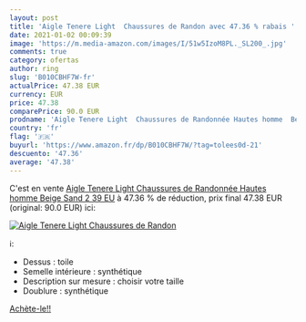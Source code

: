 ```yaml
---
layout: post
title: 'Aigle Tenere Light  Chaussures de Randon avec 47.36 % rabais '
date: 2021-01-02 00:09:39
image: 'https://m.media-amazon.com/images/I/51w5IzoM8PL._SL200_.jpg'
comments: true
category: ofertas
author: ring
slug: 'B010CBHF7W-fr'
actualPrice: 47.38 EUR
currency: EUR
price: 47.38
comparePrice: 90.0 EUR
prodname: 'Aigle Tenere Light  Chaussures de Randonnée Hautes homme  Beige  Sand 2   39 EU'
country: 'fr'
flag: '🇫🇷'
buyurl: 'https://www.amazon.fr/dp/B010CBHF7W/?tag=tolees0d-21'
descuento: '47.36'
average: '47.38'
---
```


C'est en vente [Aigle Tenere Light  Chaussures de Randonnée Hautes homme  Beige  Sand 2   39 EU](https://www.amazon.fr/dp/B010CBHF7W/?tag=tolees0d-21)  à  47.36 % de réduction, prix final  47.38 EUR (original: 90.0 EUR) ici:

[![Aigle Tenere Light  Chaussures de Randon](https://m.media-amazon.com/images/I/51w5IzoM8PL._SL200_.jpg)](https://www.amazon.fr/dp/B010CBHF7W/?tag=tolees0d-21)

ℹ️:

- Dessus : toile
- Semelle intérieure : synthétique
- Description sur mesure : choisir votre taille
- Doublure : synthétique

[Achète-le!!](https://www.amazon.fr/dp/B010CBHF7W/?tag=tolees0d-21)

